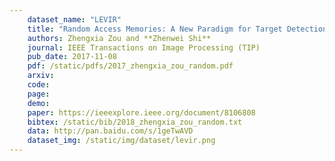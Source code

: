 ```yaml
---
    dataset_name: "LEVIR"
    title: "Random Access Memories: A New Paradigm for Target Detection in High Resolution Aerial Remote Sensing Images"
    authors: Zhengxia Zou and **Zhenwei Shi**
    journal: IEEE Transactions on Image Processing (TIP)
    pub_date: 2017-11-08
    pdf: /static/pdfs/2017_zhengxia_zou_random.pdf
    arxiv: 
    code: 
    page: 
    demo: 
    paper: https://ieeexplore.ieee.org/document/8106808
    bibtex: /static/bib/2018_zhengxia_zou_random.txt
    data: http://pan.baidu.com/s/1geTwAVD
    dataset_img: /static/img/dataset/levir.png
---
```

    